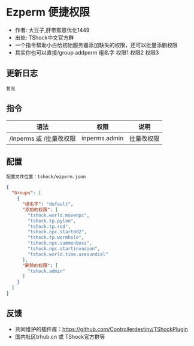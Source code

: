 # Ezperm 便捷权限

- 作者: 大豆子,肝帝熙恩优化1449
- 出处: TShock中文官方群
- 一个指令帮助小白给初始服务器添加缺失的权限，还可以批量添删权限
- 其实你也可以直接/group addperm 组名字 权限1 权限2 权限3

## 更新日志

```
暂无
```

## 指令

| 语法           |        权限         |   说明   |
| -------------- | :-----------------: | :------: |
| /inperms 或 /批量改权限 |  inperms.admin  | 批量改权限|

## 配置
    配置文件位置：tshock/ezperm.json
```json
{
  "Groups": [
    {
      "组名字": "default",
      "添加的权限": [
        "tshock.world.movenpc",
        "tshock.tp.pylon",
        "tshock.tp.rod",
        "tshock.npc.startdd2",
        "tshock.tp.wormhole",
        "tshock.npc.summonboss",
        "tshock.npc.startinvasion",
        "tshock.world.time.usesundial"
      ],
      "删除的权限": [
        "tshock.admin"
      ]
    }
  ]
}
```
## 反馈
- 共同维护的插件库：https://github.com/Controllerdestiny/TShockPlugin
- 国内社区trhub.cn 或 TShock官方群等